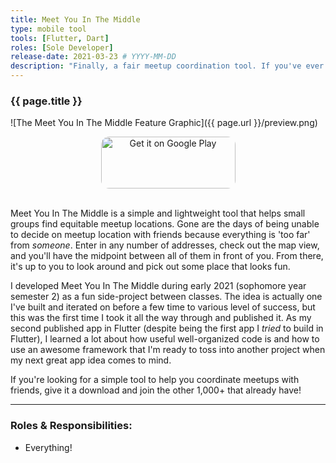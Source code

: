 ```yaml
---
title: Meet You In The Middle
type: mobile tool
tools: [Flutter, Dart]
roles: [Sole Developer]
release-date: 2021-03-23 # YYYY-MM-DD
description: "Finally, a fair meetup coordination tool. If you've ever been unable to find a fair spot to meetup with friends, punch some addresses into the app and you'll be given a convenient midpoint to look around in no time."
---
```


### {{ page.title }}

![The Meet You In The Middle Feature Graphic]({{ page.url }}/preview.png)

<div style="text-align: center">
  <a style="display: inline-block; border-radius: 13px; width: 215px; height: 83px;" href='https://play.google.com/store/apps/details?id=com.rjmarzec.meet_you_in_the_middle&hl=en_US&gl=US&pcampaignid=pcampaignidMKT-Other-global-all-co-prtnr-py-PartBadge-Mar2515-1' >
    <img style="border-radius: 13px; width: 215px; height: 83px;" alt='Get it on Google Play' src='https://play.google.com/intl/en_us/badges/static/images/badges/en_badge_web_generic.png'/>
  </a>
</div>  
<br>

Meet You In The Middle is a simple and lightweight tool that helps small groups find equitable meetup locations. Gone are the days of being unable to decide on meetup location with friends because everything is 'too far' from *someone*. Enter in any number of addresses, check out the map view, and you'll have the midpoint between all of them in front of you. From there, it's up to you to look around and pick out some place that looks fun.  

I developed Meet You In The Middle during early 2021 (sophomore year semester 2) as a fun side-project between classes. The idea is actually one I've built and iterated on before a few time to various level of success, but this was the first time I took it all the way through and published it. As my second published app in Flutter (despite being the first app I *tried* to build in Flutter), I learned a lot about how useful well-organized code is and how to use an awesome framework that I'm ready to toss into another project when my next great app idea comes to mind.

If you're looking for a simple tool to help you coordinate meetups with friends, give it a download and join the other 1,000+ that already have!

---

### Roles & Responsibilities:
* Everything!  
